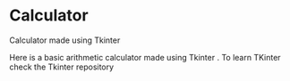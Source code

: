 # Calculator
Calculator made using Tkinter

Here is a basic arithmetic calculator made using Tkinter .
To learn TKinter check the Tkinter repository
